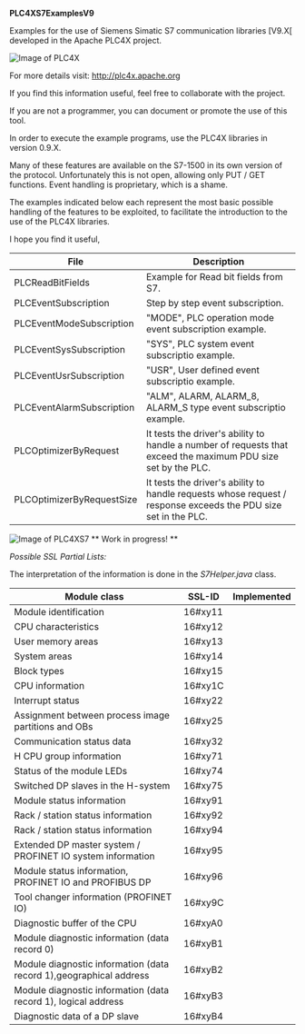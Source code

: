 **PLC4XS7ExamplesV9**

Examples for the use of Siemens Simatic S7 communication libraries [V9.X[ developed in the Apache PLC4X project.

![Image of PLC4X](https://plc4x.apache.org/images/apache_plc4x_logo.png)

For more details visit: http://plc4x.apache.org

If you find this information useful, feel free to collaborate with the project.

If you are not a programmer, you can document or promote the use of this tool.

In order to execute the example programs, use the PLC4X libraries in version 0.9.X.

Many of these features are available on the S7-1500 in its own version of the protocol. Unfortunately this is not open, allowing only PUT / GET functions. Event handling is proprietary, which is a shame.

The examples indicated below each represent the most basic possible handling of the features to be exploited, to facilitate the introduction to the use of the PLC4X libraries.

I hope you find it useful,




File | Description
------------ | -------------
PLCReadBitFields |  Example for Read bit fields from S7.
PLCEventSubscription | Step by step event subscription.
PLCEventModeSubscription | "MODE", PLC operation mode event subscription example.
PLCEventSysSubscription  | "SYS", PLC system event subscriptio example.
PLCEventUsrSubscription  | "USR", User defined event subscriptio example.
PLCEventAlarmSubscription | "ALM", ALARM, ALARM_8, ALARM_S type event subscriptio example.
PLCOptimizerByRequest | It tests the driver's ability to handle a number of requests that exceed the maximum PDU size set by the PLC.
PLCOptimizerByRequestSize | It tests the driver's ability to handle requests whose request / response exceeds the PDU size set in the PLC.  


![Image of PLC4XS7](../assets/Finales/Medianos/s7_124x175.png?raw=true) ** Work in progress! **


*Possible SSL Partial Lists:*

The interpretation of the information is done in the _S7Helper.java_ class.


Module class                                              |    SSL-ID    | Implemented
-----------------------------------------------------------|--------------|----
Module identification                                     |    16#xy11   | 
CPU characteristics                                       |    16#xy12   | 
User memory areas                                         |    16#xy13   | 
System areas                                              |    16#xy14   | 
Block types                                               |    16#xy15   | 
CPU information                                           |    16#xy1C   | 
Interrupt status                                          |    16#xy22   | 
Assignment between process image partitions and OBs       |    16#xy25   |
Communication status data                                 |    16#xy32   |
H CPU group information                                   |    16#xy71   |
Status of the module LEDs                                 |    16#xy74   | 
Switched DP slaves in the H-system                        |    16#xy75   |
Module status information                                 |    16#xy91   |
Rack / station status information                         |    16#xy92   |
Rack / station status information                         |    16#xy94   |
Extended DP master system / PROFINET IO system information|    16#xy95   |
Module status information, PROFINET IO and PROFIBUS DP    |    16#xy96   |
Tool changer information (PROFINET IO)                    |    16#xy9C   |
Diagnostic buffer of the CPU                              |    16#xyA0   | 
Module diagnostic information (data record 0)             |    16#xyB1   |
Module diagnostic information (data record 1),geographical address |    16#xyB2   |
Module diagnostic information (data record 1), logical address|    16#xyB3   |
Diagnostic data of a DP slave                             | 16#xyB4   |
